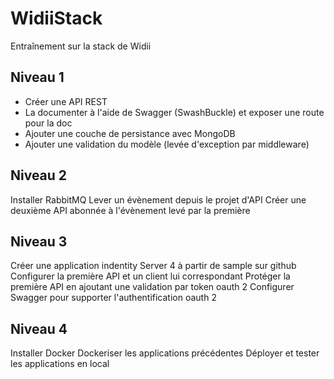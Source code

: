 # WidiiStack

Entraînement sur la stack de Widii

## Niveau 1

- Créer une API REST
- La documenter à l'aide de Swagger (SwashBuckle) et exposer une route pour la doc
- Ajouter une couche de persistance avec MongoDB
- Ajouter une validation du modèle (levée d'exception par middleware)

## Niveau 2
Installer RabbitMQ
Lever un évènement depuis le projet d'API
Créer une deuxième API abonnée à l'évènement levé par la première

## Niveau 3
Créer une application indentity Server 4 à partir de sample sur github
Configurer la première API et un client lui correspondant
Protéger la première API en ajoutant une validation par token oauth 2
Configurer Swagger pour supporter l'authentification oauth 2

## Niveau 4
Installer Docker
Dockeriser les applications précédentes
Déployer et tester les applications en local
